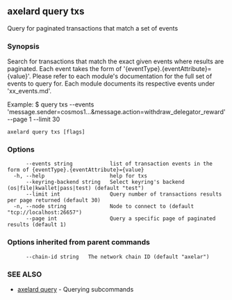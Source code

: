 ## axelard query txs

Query for paginated transactions that match a set of events

### Synopsis

Search for transactions that match the exact given events where results are paginated.
Each event takes the form of '{eventType}.{eventAttribute}={value}'. Please refer
to each module's documentation for the full set of events to query for. Each module
documents its respective events under 'xx_events.md'.

Example:
$ <appd> query txs --events 'message.sender=cosmos1...&message.action=withdraw_delegator_reward' --page 1 --limit 30

```
axelard query txs [flags]
```

### Options

```
      --events string            list of transaction events in the form of {eventType}.{eventAttribute}={value}
  -h, --help                     help for txs
      --keyring-backend string   Select keyring's backend (os|file|kwallet|pass|test) (default "test")
      --limit int                Query number of transactions results per page returned (default 30)
  -n, --node string              Node to connect to (default "tcp://localhost:26657")
      --page int                 Query a specific page of paginated results (default 1)
```

### Options inherited from parent commands

```
      --chain-id string   The network chain ID (default "axelar")
```

### SEE ALSO

- [axelard query](axelard_query.md)	 - Querying subcommands

